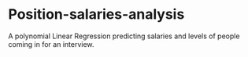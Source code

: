 # Position-salaries-analysis

A polynomial Linear Regression predicting salaries and levels of people coming in for an interview. 
